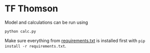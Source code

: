 # TF Thomson

Model and calculations can be run using

    python calc.py

Make sure everything from [requirements.txt](requirements.txt) is installed first with `pip install -r requirements.txt`.

